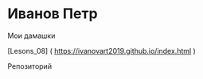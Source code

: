 # Иванов Петр
Мои дамашки

[Lesons_08] ( https://ivanovart2019.github.io/index.html )

Репозиторий

